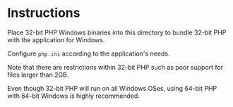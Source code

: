 Instructions
============

Place 32-bit PHP Windows binaries into this directory to bundle 32-bit PHP with the application for Windows.

Configure `php.ini` according to the application's needs.

Note that there are restrictions within 32-bit PHP such as poor support for files larger than 2GB.

Even though 32-bit PHP will run on all Windows OSes, using 64-bit PHP with 64-bit Windows is highly recommended.
